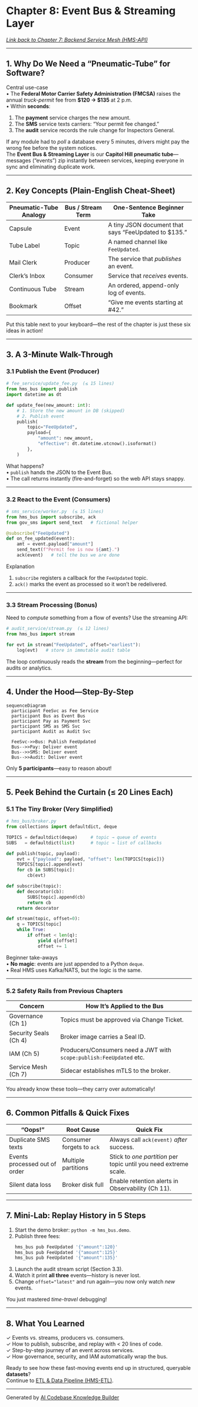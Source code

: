 # Chapter 8: Event Bus & Streaming Layer  
*[Link back to Chapter 7: Backend Service Mesh (HMS-API)](07_backend_service_mesh__hms_api__.md)*  

---

## 1. Why Do We Need a “Pneumatic-Tube” for Software?

Central use-case  
• The **Federal Motor Carrier Safety Administration (FMCSA)** raises the annual *truck-permit* fee from **\$120 → \$135** at 2 p.m.  
• Within **seconds**:  
  1. The **payment** service charges the new amount.  
  2. The **SMS** service texts carriers: “Your permit fee changed.”  
  3. The **audit** service records the rule change for Inspectors General.  

If any module had to *poll* a database every 5 minutes, drivers might pay the wrong fee before the system notices.  
The **Event Bus & Streaming Layer** is our **Capitol Hill pneumatic tube**—messages (“events”) zip instantly between services, keeping everyone in sync and eliminating duplicate work.

---

## 2. Key Concepts (Plain-English Cheat-Sheet)

| Pneumatic-Tube Analogy | Bus / Stream Term | One-Sentence Beginner Take |
|------------------------|-------------------|----------------------------|
| Capsule | Event | A tiny JSON document that says “FeeUpdated to \$135.” |
| Tube Label | Topic | A named channel like `FeeUpdated`. |
| Mail Clerk | Producer | The service that *publishes* an event. |
| Clerk’s Inbox | Consumer | Service that *receives* events. |
| Continuous Tube | Stream | An ordered, append-only log of events. |
| Bookmark | Offset | “Give me events starting at #42.” |

Put this table next to your keyboard—the rest of the chapter is just these six ideas in action!

---

## 3. A 3-Minute Walk-Through

### 3.1 Publish the Event (Producer)

```python
# fee_service/update_fee.py  (≤ 15 lines)
from hms_bus import publish
import datetime as dt

def update_fee(new_amount: int):
    # 1. Store the new amount in DB (skipped)
    # 2. Publish event
    publish(
        topic="FeeUpdated",
        payload={
            "amount": new_amount,
            "effective": dt.datetime.utcnow().isoformat()
        },
    )
```

What happens?  
• `publish` hands the JSON to the Event Bus.  
• The call returns instantly (fire-and-forget) so the web API stays snappy.

---

### 3.2 React to the Event (Consumers)

```python
# sms_service/worker.py  (≤ 15 lines)
from hms_bus import subscribe, ack
from gov_sms import send_text   # fictional helper

@subscribe("FeeUpdated")
def on_fee_updated(event):
    amt = event.payload["amount"]
    send_text(f"Permit fee is now ${amt}.")
    ack(event)   # tell the bus we are done
```

Explanation  
1. `subscribe` registers a callback for the `FeeUpdated` topic.  
2. `ack()` marks the event as processed so it won’t be redelivered.

---

### 3.3 Stream Processing (Bonus)

Need to *compute* something from a flow of events? Use the streaming API:

```python
# audit_service/stream.py  (≤ 12 lines)
from hms_bus import stream

for evt in stream("FeeUpdated", offset="earliest"):
    log(evt)   # store in immutable audit table
```

The loop continuously reads the **stream** from the beginning—perfect for audits or analytics.

---

## 4. Under the Hood—Step-By-Step

```mermaid
sequenceDiagram
  participant FeeSvc as Fee Service
  participant Bus as Event Bus
  participant Pay as Payment Svc
  participant SMS as SMS Svc
  participant Audit as Audit Svc

  FeeSvc->>Bus: Publish FeeUpdated
  Bus-->>Pay: Deliver event
  Bus-->>SMS: Deliver event
  Bus-->>Audit: Deliver event
```

Only **5 participants**—easy to reason about!

---

## 5. Peek Behind the Curtain (≤ 20 Lines Each)

### 5.1 The Tiny Broker (Very Simplified)

```python
# hms_bus/broker.py
from collections import defaultdict, deque

TOPICS = defaultdict(deque)     # topic → queue of events
SUBS   = defaultdict(list)      # topic → list of callbacks

def publish(topic, payload):
    evt = {"payload": payload, "offset": len(TOPICS[topic])}
    TOPICS[topic].append(evt)
    for cb in SUBS[topic]:
        cb(evt)

def subscribe(topic):
    def decorator(cb):
        SUBS[topic].append(cb)
        return cb
    return decorator

def stream(topic, offset=0):
    q = TOPICS[topic]
    while True:
        if offset < len(q):
            yield q[offset]
            offset += 1
```

Beginner take-aways  
• **No magic**: events are just appended to a Python `deque`.  
• Real HMS uses Kafka/NATS, but the logic is the same.

---

### 5.2 Safety Rails from Previous Chapters

| Concern | How It’s Applied to the Bus |
|---------|-----------------------------|
| Governance (Ch 1) | Topics must be approved via Change Ticket. |
| Security Seals (Ch 4) | Broker image carries a Seal ID. |
| IAM (Ch 5) | Producers/Consumers need a JWT with `scope:publish:FeeUpdated` etc. |
| Service Mesh (Ch 7) | Sidecar establishes mTLS to the broker. |

You already know these tools—they carry over automatically!

---

## 6. Common Pitfalls & Quick Fixes

| “Oops!” | Root Cause | Quick Fix |
|---------|------------|-----------|
| Duplicate SMS texts | Consumer forgets to `ack` | Always call `ack(event)` *after* success. |
| Events processed out of order | Multiple partitions | Stick to *one partition* per topic until you need extreme scale. |
| Silent data loss | Broker disk full | Enable retention alerts in Observability (Ch 11). |

---

## 7. Mini-Lab: Replay History in 5 Steps

1. Start the demo broker: `python -m hms_bus.demo`.  
2. Publish three fees:  
   ```bash
   hms_bus pub FeeUpdated '{"amount":120}'
   hms_bus pub FeeUpdated '{"amount":125}'
   hms_bus pub FeeUpdated '{"amount":135}'
   ```  
3. Launch the audit stream script (Section 3.3).  
4. Watch it print **all three** events—history is never lost.  
5. Change `offset="latest"` and run again—you now only watch *new* events.  

You just mastered *time-travel* debugging!

---

## 8. What You Learned

✓ Events vs. streams, producers vs. consumers.  
✓ How to publish, subscribe, and replay with < 20 lines of code.  
✓ Step-by-step journey of an event across services.  
✓ How governance, security, and IAM automatically wrap the bus.  

Ready to see how these fast-moving events end up in structured, queryable **datasets**?  
Continue to [ETL & Data Pipeline (HMS-ETL)](09_etl___data_pipeline__hms_etl__.md).

---

Generated by [AI Codebase Knowledge Builder](https://github.com/The-Pocket/Tutorial-Codebase-Knowledge)